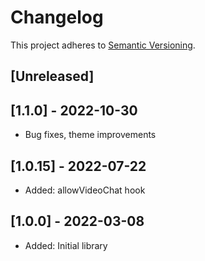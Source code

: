 # Changelog

This project adheres to [Semantic Versioning](https://semver.org/spec/v2.0.0.html).

## [Unreleased]

## [1.1.0] - 2022-10-30

- Bug fixes, theme improvements

## [1.0.15] - 2022-07-22

- Added: allowVideoChat hook

## [1.0.0] - 2022-03-08

- Added: Initial library
